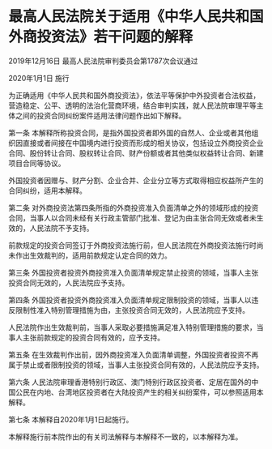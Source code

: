 # 最高人民法院关于适用《中华人民共和国外商投资法》若干问题的解释

2019年12月16日 最高人民法院审判委员会第1787次会议通过

2020年1月1日 施行

<!-- INFO END -->

为正确适用《中华人民共和国外商投资法》，依法平等保护中外投资者合法权益，营造稳定、公平、透明的法治化营商环境，结合审判实践，就人民法院审理平等主体之间的投资合同纠纷案件适用法律问题作出如下解释。

第一条 本解释所称投资合同，是指外国投资者即外国的自然人、企业或者其他组织因直接或者间接在中国境内进行投资而形成的相关协议，包括设立外商投资企业合同、股份转让合同、股权转让合同、财产份额或者其他类似权益转让合同、新建项目合同等协议。

外国投资者因赠与、财产分割、企业合并、企业分立等方式取得相应权益所产生的合同纠纷，适用本解释。

第二条 对外商投资法第四条所指的外商投资准入负面清单之外的领域形成的投资合同，当事人以合同未经有关行政主管部门批准、登记为由主张合同无效或者未生效的，人民法院不予支持。

前款规定的投资合同签订于外商投资法施行前，但人民法院在外商投资法施行时尚未作出生效裁判的，适用前款规定认定合同的效力。

第三条 外国投资者投资外商投资准入负面清单规定禁止投资的领域，当事人主张投资合同无效的，人民法院应予支持。

第四条 外国投资者投资外商投资准入负面清单规定限制投资的领域，当事人以违反限制性准入特别管理措施为由，主张投资合同无效的，人民法院应予支持。

人民法院作出生效裁判前，当事人采取必要措施满足准入特别管理措施的要求，当事人主张前款规定的投资合同有效的，应予支持。

第五条 在生效裁判作出前，因外商投资准入负面清单调整，外国投资者投资不再属于禁止或者限制投资的领域，当事人主张投资合同有效的，人民法院应予支持。

第六条 人民法院审理香港特别行政区、澳门特别行政区投资者、定居在国外的中国公民在内地、台湾地区投资者在大陆投资产生的相关纠纷案件，可以参照适用本解释。

第七条 本解释自2020年1月1日起施行。

本解释施行前本院作出的有关司法解释与本解释不一致的，以本解释为准。

